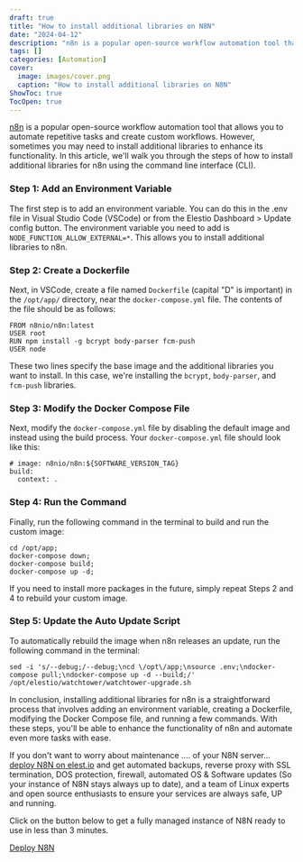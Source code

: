 ```yaml
---
draft: true
title: "How to install additional libraries on N8N"
date: "2024-04-12"
description: "n8n is a popular open-source workflow automation tool that allows you to automate repetitive tasks and create custom workflows. However, sometimes you may need to install additional libraries to enhance its functionality. In this article, we'll walk you through the steps of how to install additional libraries for"
tags: []
categories: [Automation]
cover:
  image: images/cover.png
  caption: "How to install additional libraries on N8N"
ShowToc: true
TocOpen: true
---
```



[n8n](https://elest.io/open-source/n8n?ref=blog.elest.io) is a popular open\-source workflow automation tool that allows you to automate repetitive tasks and create custom workflows. However, sometimes you may need to install additional libraries to enhance its functionality. In this article, we'll walk you through the steps of how to install additional libraries for n8n using the command line interface (CLI).

### Step 1: Add an Environment Variable

The first step is to add an environment variable. You can do this in the .env file in Visual Studio Code (VSCode) or from the Elestio Dashboard \> Update config button. The environment variable you need to add is `NODE_FUNCTION_ALLOW_EXTERNAL=*`. This allows you to install additional libraries to n8n.

### Step 2: Create a Dockerfile

Next, in VSCode, create a file named `Dockerfile` (capital "D" is important) in the `/opt/app/` directory, near the `docker-compose.yml` file. The contents of the file should be as follows:


```
FROM n8nio/n8n:latest
USER root
RUN npm install -g bcrypt body-parser fcm-push
USER node

```

These two lines specify the base image and the additional libraries you want to install. In this case, we're installing the `bcrypt`, `body-parser`, and `fcm-push` libraries.

### Step 3: Modify the Docker Compose File

Next, modify the `docker-compose.yml` file by disabling the default image and instead using the build process. Your `docker-compose.yml` file should look like this:


```
# image: n8nio/n8n:${SOFTWARE_VERSION_TAG}
build:
  context: .

```

### Step 4: Run the Command

Finally, run the following command in the terminal to build and run the custom image:


```
cd /opt/app;
docker-compose down;
docker-compose build;
docker-compose up -d;

```

If you need to install more packages in the future, simply repeat Steps 2 and 4 to rebuild your custom image.

### Step 5: Update the Auto Update Script

To automatically rebuild the image when n8n releases an update, run the following command in the terminal:


```
sed -i 's/--debug;/--debug;\ncd \/opt\/app;\nsource .env;\ndocker-compose pull;\ndocker-compose up -d --build;/' /opt/elestio/watchtower/watchtower-upgrade.sh

```

In conclusion, installing additional libraries for n8n is a straightforward process that involves adding an environment variable, creating a Dockerfile, modifying the Docker Compose file, and running a few commands. With these steps, you'll be able to enhance the functionality of n8n and automate even more tasks with ease.

If you don't want to worry about maintenance .... of your N8N server... [deploy N8N on elest.io](https://elest.io/open-source/n8n?ref=blog.elest.io) and get automated backups, reverse proxy with SSL termination, DOS protection, firewall, automated OS \& Software updates (So your instance of N8N stays always up to date), and a team of Linux experts and open source enthusiasts to ensure your services are always safe, UP and running.

Click on the button below to get a fully managed instance of N8N ready to use in less than 3 minutes. 

[Deploy N8N](https://elest.io/open-source/n8n?ref=blog.elest.io)

